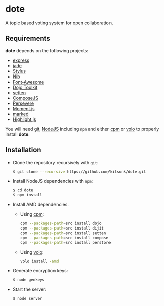 # dote #

A topic based voting system for open collaboration.

## Requirements ##

**dote** depends on the following projects:

* [express][express]
* [jade][jade]
* [Stylus][stylus]
* [Nib][nib]
* [Font-Awesome][fontawesome]
* [Dojo Toolkit][dojo]
* [setten][setten]
* [ComposeJS][composejs]
* [Persevere][perstore]
* [Moment.js][momentjs]
* [marked][marked]
* [Highlight.js][hljs]

You will need [git][git], [NodeJS][nodejs] including ``npm`` and either [cpm][cpm] or [volo][volo] to properly install
**dote**. 

## Installation ##

* Clone the repository recursively with ``git``:

    ```bash
    $ git clone --recursive https://github.com/kitsonk/dote.git
    ```

* Install NodeJS dependencies with ``npm``:

    ```bash
    $ cd dote
    $ npm install
    ```

* Install AMD dependencies.

    * Using [cpm][cpm]:

        ```bash
        cpm --packages-path=src install dojo
        cpm --packages-path=src install dijit
        cpm --packages-path=src install setten
        cpm --packages-path=src install compose
        cpm --packages-path=src install perstore
        ```

    * Using [volo][volo]:

        ```bash
        volo install -amd
        ```

* Generate encryption keys:

    ```bash
    $ node genkeys
    ```

* Start the server:

    ```bash
    $ node server
    ```

[volo]: http://volojs.org/
[cpm]: https://github.com/kriszyp/cpm/
[nodejs]: http://nodejs.org/download/
[dojo]: http://dojotoolkit.org/download/
[express]: http://expressjs.com/
[jade]: http://jade-lang.com/
[git]: http://git-scm.com/
[setten]: https://github.com/kitsonk/setten
[perstore]: https://github.com/persvr/perstore
[fontawesome]: http://fortawesome.github.com/Font-Awesome/
[momentjs]: http://momentjs.com/
[composejs]: https://github.com/kriszyp/compose
[stylus]: http://learnboost.github.com/stylus/
[nib]: http://visionmedia.github.com/nib/
[marked]: https://github.com/chjj/marked
[hljs]: http://softwaremaniacs.org/soft/highlight/en/
